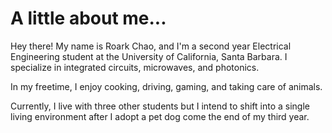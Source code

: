 # A little about me...

Hey there! My name is Roark Chao, and I'm a second year Electrical Engineering student at the University of California, Santa Barbara. I specialize in integrated circuits, microwaves, and photonics. 

In my freetime, I enjoy cooking, driving, gaming, and taking care of animals.

Currently, I live with three other students but I intend to shift into a single living environment after I adopt a pet dog come the end of my third year.
